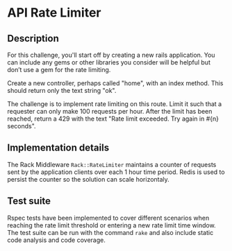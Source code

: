 # API Rate Limiter

## Description
For this challenge, you'll start off by creating a new rails application. You can include any gems or other libraries you consider will be helpful but don’t use a gem for the rate limiting.

Create a new controller, perhaps called "home", with an index method. This should return only the text string "ok".

The challenge is to implement rate limiting on this route. Limit it such that a requester can only make 100 requests per hour. After the limit has been reached, return a 429 with the text "Rate limit exceeded. Try again in #{n} seconds".

## Implementation details
The Rack Middleware `Rack::RateLimiter` maintains a counter of requests sent by the application clients over each 1 hour time period.
Redis is used to persist the counter so the solution can scale horizontaly.

## Test suite
Rspec tests have been implemented to cover different scenarios when reaching the rate limit threshold or entering a new rate limit time window.
The test suite can be run with the command `rake` and also include static code analysis and code coverage.

